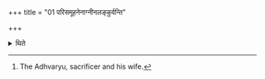 +++
title = "01 परिसमूहनेनाग्नीनलङ्कुर्वन्ति"

+++

<details><summary>थिते</summary>

1. They[^1] adorn the fires by sweeping around them.  


[^1]: The Adhvaryu, sacrificer and his wife.
</details>

